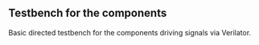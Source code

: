## Testbench for the components

Basic directed testbench for the components driving signals via Verilator.